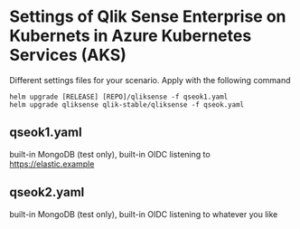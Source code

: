 # Settings of Qlik Sense Enterprise on Kubernets in Azure Kubernetes Services (AKS)

Different settings files for your scenario. Apply with the following command
```
helm upgrade [RELEASE] [REPO]/qliksense -f qseok1.yaml
helm upgrade qliksense qlik-stable/qliksense -f qseok.yaml
```
## qseok1.yaml
built-in MongoDB (test only), built-in OIDC listening to https://elastic.example
## qseok2.yaml
built-in MongoDB (test only), built-in OIDC listening to whatever you like
